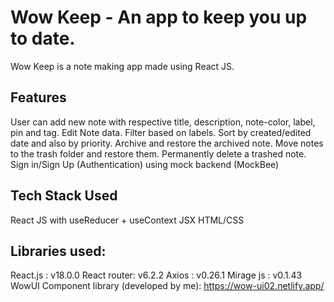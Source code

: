 # Wow Keep - An app to keep you up to date.

Wow Keep is a note making app made using React JS.

## Features

User can add new note with respective title, description, note-color, label, pin and tag.
Edit Note data.
Filter based on labels.
Sort by created/edited date and also by priority.
Archive and restore the archived note.
Move notes to the trash folder and restore them.
Permanently delete a trashed note.
Sign in/Sign Up (Authentication) using mock backend (MockBee)

## Tech Stack Used

React JS with useReducer + useContext
JSX
HTML/CSS

## Libraries used:

React.js : v18.0.0
React router: v6.2.2
Axios : v0.26.1
Mirage js : v0.1.43
WowUI Component library (developed by me): https://wow-ui02.netlify.app/
